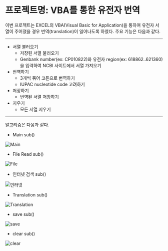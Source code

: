 # 프로젝트명: VBA를 통한 유전자 번역

이번 프로젝트는 EXCEL의 VBA(Visual Basic for Application)을 통하여 유전자 서열이 주어졌을 경우 번역(translation)이 일어나도록 하였다. 주요 기능은 다음과 같다.

-----

- 서열 불러오기
  - 저장된 서열 불러오기
  - Genbank number(ex: CP010822)와 유전자 region(ex: 618862..621360)을 입력하여 NCBI 사이트에서 서열 가져오기
- 번역하기
  - 3개씩 묶어 코돈으로 번역하기
  - IUPAC nucleotide code 고려하기
- 저장하기
  - 번역된 서열 저장하기
- 지우기
  - 모든 서열 지우기
  
-----

알고리즘은 다음과 같다.

- Main sub()

![Main](C:/Users/ay190130/Desktop/Final_Project/5.png)

- File Read sub()

![File](C:/Users/ay190130/Desktop/Final_Project/6.png)

- 인터넷 검색 sub()

![인터넷](C:/Users/ay190130/Desktop/Final_Project/7.png)

- Translation sub()

![Translation](C:/Users/ay190130/Desktop/Final_Project/8.png)

- save sub()

![save](C:/Users/ay190130/Desktop/Final_Project/9.png)

- clear sub()

![clear](C:/Users/ay190130/Desktop/Final_Project/10.png)
